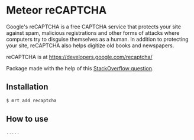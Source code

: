 # Meteor reCAPTCHA
Google's reCAPTCHA is a free CAPTCHA service that protects your site against spam, malicious registrations and other forms of attacks where computers try to disguise themselves as a human. In addition to protecting your site, reCAPTCHA also helps digitize old books and newspapers.

reCAPTCHA is at https://developers.google.com/recaptcha/

Package made with the help of this [StackOverflow question](http://stackoverflow.com/questions/22253196/working-example-of-recaptcha-in-meteor).

## Installation

``` sh
$ mrt add recaptcha
```

## How to use


``` javascript
.....
```
